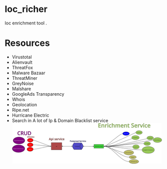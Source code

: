 # Ioc_richer
Ioc enrichment tool .
# Resources
- Virustotal
- Alienvault
- ThreatFox
- Malware Bazaar
- ThreatMiner
- GreyNoise
- Malshare
- GoogleAds Transparency
- Whois
- Geolocation
- Ripe.net
- Hurricane Electric
- Search in A lot of Ip & Domain Blacklist service
![](https://raw.githubusercontent.com/melihi/Ioc_richer/main/ioc_richer.png)
